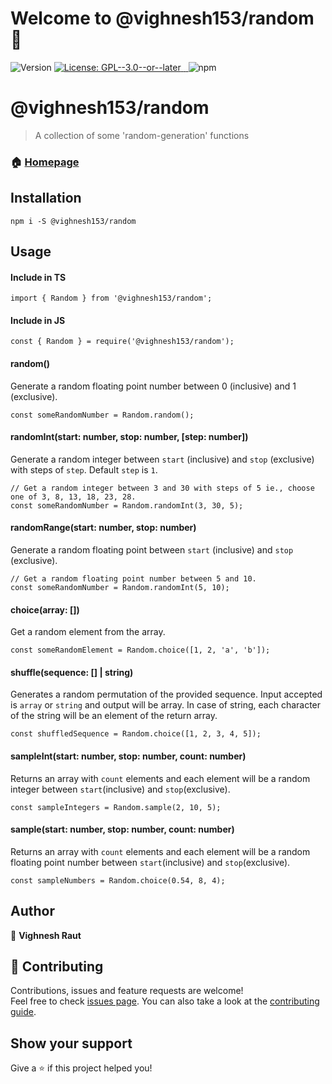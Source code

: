 <h1>Welcome to @vighnesh153/random 👋</h1>
<p>
  <img alt="Version" src="https://img.shields.io/badge/version-0.0.0-blue.svg?cacheSeconds=2592000" />
  <a href="https://github.com/rv-npm/vighnesh153-random/blob/master/LICENSE" target="_blank">
    <img alt="License: GPL--3.0--or--later" src="https://img.shields.io/badge/License-GPL--3.0--or--later-yellow.svg" />
  </a>
  
  <a href="https://travis-ci.com/rv-npm/vighnesh153-random" target="_blank">
    <img src="https://travis-ci.com/rv-npm/vighnesh153-random.svg?branch=master" alt="">
  </a>
  
  <a href="https://coveralls.io/github/rv-npm/vighnesh153-random?branch=master" target="_blank">
      <img src="https://coveralls.io/repos/github/rv-npm/vighnesh153-random/badge.svg?branch=master" alt="">
  </a>
  
  <img alt="npm" src="https://img.shields.io/npm/dt/@vighnesh153/random">
</p>

# @vighnesh153/random


> A collection of some 'random-generation' functions

### 🏠 [Homepage](https://github.com/rv-npm/vighnesh153-random#readme)

## Installation
```
npm i -S @vighnesh153/random
``` 

## Usage

#### Include in TS 
```
import { Random } from '@vighnesh153/random';
```

#### Include in JS
```
const { Random } = require('@vighnesh153/random');
```

#### random()
Generate a random floating point number between 0 (inclusive) and 1 (exclusive).
```JS
const someRandomNumber = Random.random();
```

#### randomInt(start: number, stop: number, [step: number])
Generate a random integer between `start` (inclusive) and `stop` (exclusive) with steps of `step`.
Default `step` is `1`.
```JS
// Get a random integer between 3 and 30 with steps of 5 ie., choose one of 3, 8, 13, 18, 23, 28.
const someRandomNumber = Random.randomInt(3, 30, 5);
```

#### randomRange(start: number, stop: number)
Generate a random floating point between `start` (inclusive) and `stop` (exclusive).
```JS
// Get a random floating point number between 5 and 10.
const someRandomNumber = Random.randomInt(5, 10);
```

#### choice(array: [])
Get a random element from the array.
```JS
const someRandomElement = Random.choice([1, 2, 'a', 'b']);
```

#### shuffle(sequence: [] | string)
Generates a random permutation of the provided sequence. Input accepted is `array` or `string` and output will be array. 
In case of string, each character of the string will be an element of the return array.
```JS
const shuffledSequence = Random.choice([1, 2, 3, 4, 5]);
```

#### sampleInt(start: number, stop: number, count: number)
Returns an array with `count` elements and each element will be 
a random integer between `start`(inclusive) and `stop`(exclusive).
```JS
const sampleIntegers = Random.sample(2, 10, 5);
```

#### sample(start: number, stop: number, count: number)
Returns an array with `count` elements and each element will be 
a random floating point number between `start`(inclusive) and `stop`(exclusive).
```JS
const sampleNumbers = Random.choice(0.54, 8, 4);
```

## Author

👤 **Vighnesh Raut**


## 🤝 Contributing

Contributions, issues and feature requests are welcome!<br />Feel free to check [issues page](https://github.com/rv-npm/vighnesh153-random/issues). You can also take a look at the [contributing guide](https://github.com/rv-npm/vighnesh153-random/blob/master/CONTRIBUTING.md).

## Show your support

Give a ⭐️ if this project helped you!

